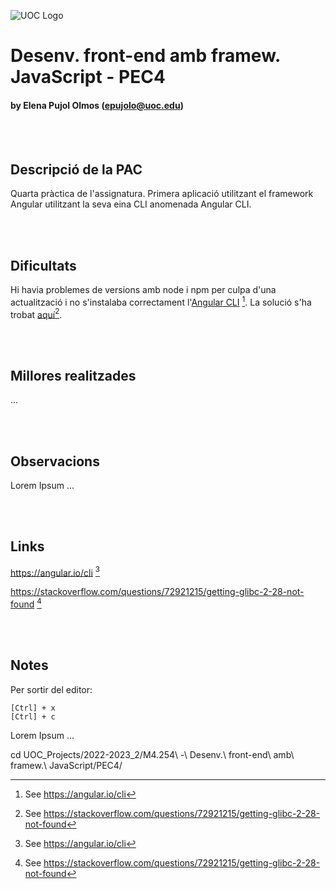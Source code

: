 ![UOC Logo](/images/uoc_masterbrand_2linies_posititiu.jpg)

# Desenv. front-end amb framew. JavaScript - PEC4
#### by Elena Pujol Olmos (epujolo@uoc.edu)


<br><br>
## Descripció de la PAC

Quarta pràctica de l'assignatura.
Primera aplicació utilitzant el framework Angular utilitzant la seva eina CLI anomenada Angular CLI.

<br><br>
## Dificultats

Hi havia problemes de versions amb node i npm per culpa d'una actualització i no s'instalaba correctament l'[Angular CLI](https://angular.io/cli) [^1]. La solució s'ha trobat [aquí](https://stackoverflow.com/questions/72921215/getting-glibc-2-28-not-found)[^2].

<br><br>
## Millores realitzades

...

<br><br>
## Observacions

Lorem Ipsum ...

<br><br>
## Links

https://angular.io/cli [^1]
[^1]: See https://angular.io/cli

https://stackoverflow.com/questions/72921215/getting-glibc-2-28-not-found [^2]
[^2]: See https://stackoverflow.com/questions/72921215/getting-glibc-2-28-not-found


<br><br>
## Notes

Per sortir del editor:

    [Ctrl] + x
    [Ctrl] + c


Lorem Ipsum ...


 cd UOC_Projects/2022-2023_2/M4.254\ -\ Desenv.\ front-end\ amb\ framew.\ JavaScript/PEC4/

